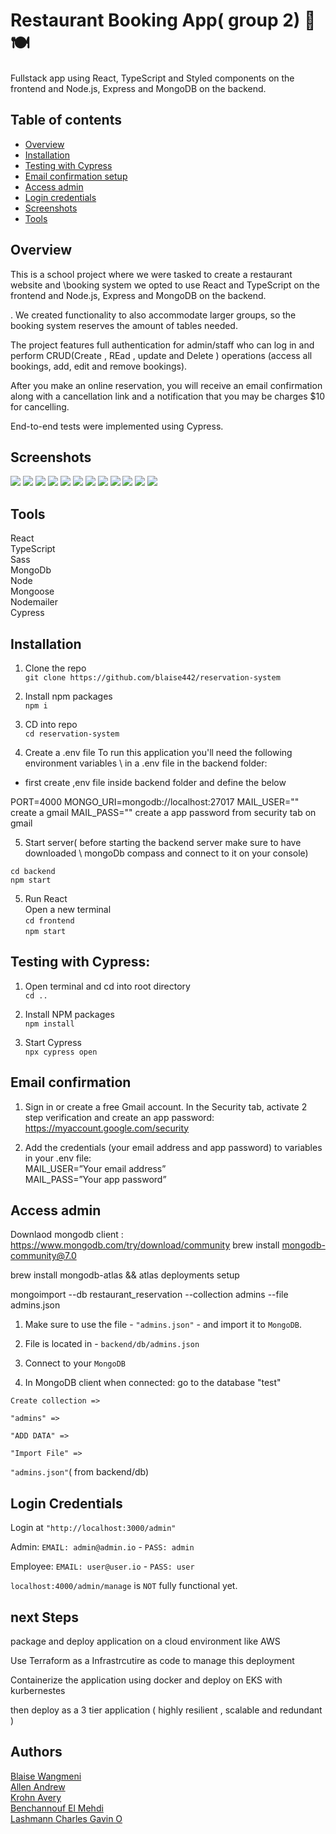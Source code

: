 # Restaurant Booking App( group 2)  📅 🍽️
Fullstack app using React, TypeScript and Styled components on the frontend and Node.js, Express and MongoDB on the backend.

## Table of contents
- [Overview](#overview)
- [Installation](#installation)
- [Testing with Cypress](#testing-with-cypress)
- [Email confirmation setup](#email-confirmation)
- [Access admin](#access-admin)
- [Login credentials](#login-credentials)
- [Screenshots](#screenshots)
- [Tools](#tools)

## Overview
This is a school project where we were tasked to create a restaurant website and \booking system we opted to use  React and TypeScript on the frontend and Node.js, Express and MongoDB on the backend. 

. We created functionality to also accommodate larger groups, so the booking system reserves the amount of tables needed. 

The project features full authentication for admin/staff who can log in and perform CRUD(Create , REad , update and Delete ) operations (access all bookings, add, edit and remove bookings). 

After you make an online reservation, you will receive an email confirmation along with a cancellation link and a notification that you may be charges $10 for cancelling.

End-to-end tests were implemented using Cypress.

## Screenshots

![](./frontend/public/assets/screenshot-landingpage.png)
![](./frontend/public/assets/Screenshot_admin_home.png)
![](./frontend/public/assets/screenshot-reservation.jpg)
![](./frontend/public/assets/table-setting.jpg)
![](./frontend/public/assets/Screenshot-menu.png)
![](./frontend/public/assets/screenshot-admin.jpg)
![](./frontend/public/assets/Screenshot-admin_reservatio_page.png)
![](./frontend/public/assets/screenshot-admin-search.jpg)
![](./frontend/public/assets/Screenshot-booking_confirmation_page.png)
![](./frontend/public/assets/Screenshot-booking_email_confirmation.png)
![](./frontend/public/assets/Screenshot-contact_page.png)
![](./frontend/public/assets/Screenshot-databasebackend.png)

## Tools
React\
TypeScript\
Sass\
MongoDb\
Node\
Mongoose\
Nodemailer\
Cypress

## Installation
1. Clone the repo\
`git clone https://github.com/blaise442/reservation-system`

2. Install npm packages\
`npm i`

3. CD into repo\
`cd reservation-system`

4. Create a .env file
To run this application you'll need the following environment variables \ in a .env file in the backend folder:
- first create ,env file inside backend folder and define the below

PORT=4000
MONGO_URI=mongodb://localhost:27017
MAIL_USER="" create a gmail 
MAIL_PASS="" create a app password from security tab on gmail

5. Start server\( before starting the backend server make sure to have downloaded \ mongoDb compass and connect to it on your console)

`cd backend`\
`npm start`

5. Run React \
Open a new terminal\
`cd frontend`\
`npm start`

## Testing with Cypress:
1. Open terminal and cd into root directory\
`cd ..`

2. Install NPM packages\
`npm install`

3. Start Cypress\
`npx cypress open`

## Email confirmation
1. Sign in or create a free Gmail account. In the Security tab, activate 2 step verification and create an app password:\
https://myaccount.google.com/security

2. Add the credentials (your email address and app password) to variables in your .env file:\
MAIL_USER=”Your email address”\
MAIL_PASS=”Your app password”

## Access admin
 Downlaod mongodb client : https://www.mongodb.com/try/download/community
 brew install mongodb-community@7.0

 brew install mongodb-atlas && atlas deployments setup

 mongoimport --db restaurant_reservation --collection admins --file admins.json


1. Make sure to use the file - `"admins.json"` - and import it to `MongoDB`.

2. File is located in - `backend/db/admins.json`

3. Connect to your `MongoDB`

5. In MongoDB client when connected: go to the  database "test"


`Create collection =>`

`"admins" =>`

`"ADD DATA" =>`

`"Import File" =>`

`"admins.json"`( from backend/db)

## Login Credentials

Login at `"http://localhost:3000/admin"`

Admin: `EMAIL: admin@admin.io` - `PASS: admin`

Employee: `EMAIL: user@user.io` - `PASS: user`

`localhost:4000/admin/manage` is `NOT` fully functional yet.


## next Steps

package and deploy application on a cloud environment like AWS 

Use Terraform as a Infrastrcutire as code to manage this deployment 

Containerize the application using docker and deploy on EKS with kurbernestes 

then deploy as a 3 tier application ( highly resilient , scalable and redundant )



## Authors
[Blaise Wangmeni](https://github.com/blaise442)\
[Allen Andrew](https://github.com/aallen483)\
[Krohn Avery](https://github.com/Avery-test)\
[Benchannouf El Mehdi](https://github.com/elmehdibenchannouf)\
[Lashmann Charles Gavin O](https://github.com/cgmann24)

